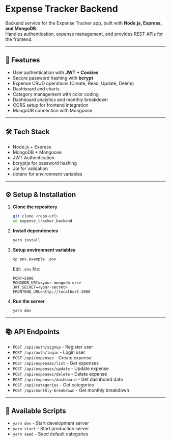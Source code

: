 # Expense Tracker Backend

Backend service for the Expense Tracker app, built with **Node.js, Express, and MongoDB**.  
Handles authentication, expense management, and provides REST APIs for the frontend.

---

## 🚀 Features
- User authentication with **JWT + Cookies**
- Secure password hashing with **bcrypt**
- Expense CRUD operations (Create, Read, Update, Delete)
- Dashboard and charts
- Category management with color coding
- Dashboard analytics and monthly breakdown
- CORS setup for frontend integration
- MongoDB connection with Mongoose

---

## 🛠 Tech Stack
- Node.js + Express  
- MongoDB + Mongoose  
- JWT Authentication  
- bcryptjs for password hashing
- Joi for validation
- dotenv for environment variables  

---

## ⚙️ Setup & Installation

1. **Clone the repository**
   ```bash
   git clone <repo-url>
   cd expense_tracker_backend
   ```

2. **Install dependencies**
   ```bash
   yarn install
   ```

3. **Setup environment variables**
   ```bash
   cp env.example .env
   ```
   
   Edit `.env` file:
   ```env
   PORT=5000
   MONGODB_URI=<your-mongodb-uri>
   JWT_SECRET=<your-secret>
   FRONTEND_URL=http://localhost:3000
   ```

4. **Run the server**
   ```bash
   yarn dev
   ```

---

## 📚 API Endpoints

- `POST /api/auth/signup` - Register user
- `POST /api/auth/login` - Login user
- `POST /api/expenses` - Create expense
- `POST /api/expenses/list` - Get expenses
- `POST /api/expenses/update` - Update expense
- `POST /api/expenses/delete` - Delete expense
- `POST /api/expenses/dashboard` - Get dashboard data
- `POST /api/categories` - Get categories
- `POST /api/monthly-breakdown` - Get monthly breakdown

---

## 🔧 Available Scripts

- `yarn dev` - Start development server
- `yarn start` - Start production server
- `yarn seed` - Seed default categories
